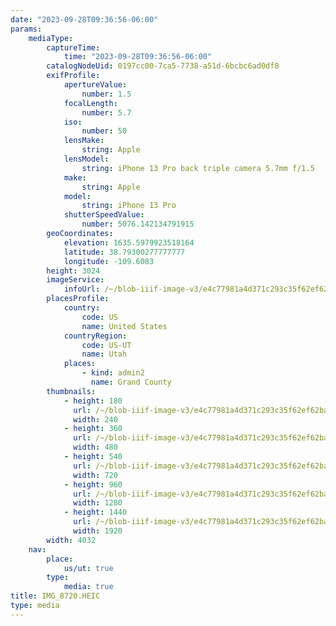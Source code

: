 ```yaml
---
date: "2023-09-28T09:36:56-06:00"
params:
    mediaType:
        captureTime:
            time: "2023-09-28T09:36:56-06:00"
        catalogNodeUid: 0197cc00-7ca5-7738-a51d-6bcbc6ad0df8
        exifProfile:
            apertureValue:
                number: 1.5
            focalLength:
                number: 5.7
            iso:
                number: 50
            lensMake:
                string: Apple
            lensModel:
                string: iPhone 13 Pro back triple camera 5.7mm f/1.5
            make:
                string: Apple
            model:
                string: iPhone 13 Pro
            shutterSpeedValue:
                number: 5076.142134791915
        geoCoordinates:
            elevation: 1635.5979923518164
            latitude: 38.79300277777777
            longitude: -109.6083
        height: 3024
        imageService:
            infoUrl: /~/blob-iiif-image-v3/e4c77981a4d371c293c35f62ef62ba6d76decbadd66624880a35cc785bd57411/info.json
        placesProfile:
            country:
                code: US
                name: United States
            countryRegion:
                code: US-UT
                name: Utah
            places:
                - kind: admin2
                  name: Grand County
        thumbnails:
            - height: 180
              url: /~/blob-iiif-image-v3/e4c77981a4d371c293c35f62ef62ba6d76decbadd66624880a35cc785bd57411/full/240%2C180/0/default.jpg
              width: 240
            - height: 360
              url: /~/blob-iiif-image-v3/e4c77981a4d371c293c35f62ef62ba6d76decbadd66624880a35cc785bd57411/full/480%2C360/0/default.jpg
              width: 480
            - height: 540
              url: /~/blob-iiif-image-v3/e4c77981a4d371c293c35f62ef62ba6d76decbadd66624880a35cc785bd57411/full/720%2C540/0/default.jpg
              width: 720
            - height: 960
              url: /~/blob-iiif-image-v3/e4c77981a4d371c293c35f62ef62ba6d76decbadd66624880a35cc785bd57411/full/1280%2C960/0/default.jpg
              width: 1280
            - height: 1440
              url: /~/blob-iiif-image-v3/e4c77981a4d371c293c35f62ef62ba6d76decbadd66624880a35cc785bd57411/full/1920%2C1440/0/default.jpg
              width: 1920
        width: 4032
    nav:
        place:
            us/ut: true
        type:
            media: true
title: IMG_8720.HEIC
type: media
---
```

